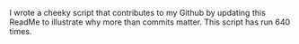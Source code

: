 I wrote a cheeky script that contributes to my Github by updating this ReadMe to illustrate why more than commits matter. This script has run 640 times.